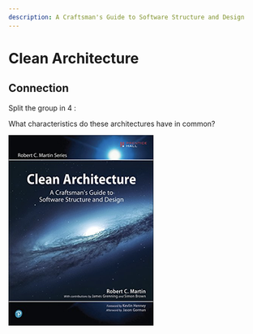 ```yaml
---
description: A Craftsman's Guide to Software Structure and Design
---
```


# Clean Architecture

## Connection

Split the group in 4 :

What characteristics do these architectures have in common?

![](../.gitbook/assets/image%20%28233%29.png)





